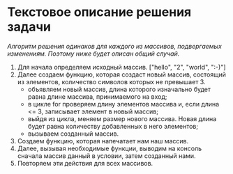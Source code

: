 # Текстовое описание решения задачи

*Алгоритм решения одинаков для каждого из массивов, подвергаемых изменениям. Поэтому ниже будет описан общий случай.*

1. Для начала определяем исходный массив. 
["hello", "2", "world", ":-)"]
2. Далее создаем функцию, которая создаст новый массив, состоящий из элементов, количество символов которых не превышает 3.
    + объявляем новый массив, длина которого изначально будет равна длине массива, принимаемого на вход;
    + в цикле for проверяем длину элементов массива и, если длина <= 3, записывает элемент в новый массив;
    + выйдя из цикла, меняем размер нового массива. Новая длина будет равна количеству добавленных в него элементов;
    + вызываем созданный массив.
3. Создаем функцию, которая напечатает нам наш массив.
4. Далее, вызывая необходимые функции, выводим на консоль сначала массив данный в условии, затем созданный нами.
5. Повторяем эти действия для всех массивов.